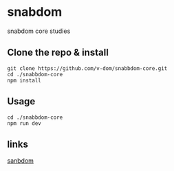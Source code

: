 # snabdom
snabdom core studies

## Clone the repo & install
```
git clone https://github.com/v-dom/snabbdom-core.git
cd ./snabbdom-core
npm install
```
## Usage
```
cd ./snabbdom-core
npm run dev

```


## links
[sanbdom](https://github.com/paldepind/snabbdom)
